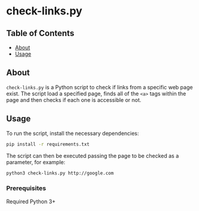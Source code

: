 # check-links.py

## Table of Contents

- [About](#about)
- [Usage](#usage)

## About <a name = "about"></a>

`check-links.py` is a Python script to check if links from a specific web page exist.  The script load a specified page, finds all of the `<a>` tags within the page and then checks if each one is accessible or not.

## Usage <a name = "usage"></a>

To run the script,  install the necessary dependencies:

``` bash
pip install -r requirements.txt
```

The script can then be executed passing the page to be checked as a parameter, for example:

``` bash
python3 check-links.py http://google.com
```

### Prerequisites

Required Python 3+

